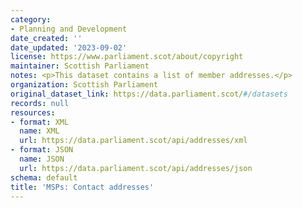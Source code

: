 ```yaml
---
category:
- Planning and Development
date_created: ''
date_updated: '2023-09-02'
license: https://www.parliament.scot/about/copyright
maintainer: Scottish Parliament
notes: <p>This dataset contains a list of member addresses.</p>
organization: Scottish Parliament
original_dataset_link: https://data.parliament.scot/#/datasets
records: null
resources:
- format: XML
  name: XML
  url: https://data.parliament.scot/api/addresses/xml
- format: JSON
  name: JSON
  url: https://data.parliament.scot/api/addresses/json
schema: default
title: 'MSPs: Contact addresses'
---
```


